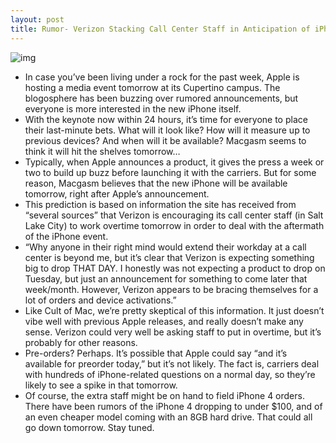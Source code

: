 ```yaml
---
layout: post
title: Rumor- Verizon Stacking Call Center Staff in Anticipation of iPhone Launch Tomorrow
---
```

![img](http://media.idownloadblog.com/wp-content/uploads/2011/07/VerizoniPhone--e1311354543466.jpg)
* In case you’ve been living under a rock for the past week, Apple is hosting a media event tomorrow at its Cupertino campus. The blogosphere has been buzzing over rumored announcements, but everyone is more interested in the new iPhone itself.
* With the keynote now within 24 hours, it’s time for everyone to place their last-minute bets. What will it look like? How will it measure up to previous devices? And when will it be available? Macgasm seems to think it will hit the shelves tomorrow…
* Typically, when Apple announces a product, it gives the press a week or two to build up buzz before launching it with the carriers. But for some reason, Macgasm believes that the new iPhone will be available tomorrow, right after Apple’s announcement.
* This prediction is based on information the site has received from “several sources” that Verizon is encouraging its call center staff (in Salt Lake City) to work overtime tomorrow in order to deal with the aftermath of the iPhone event.
* “Why anyone in their right mind would extend their workday at a call center is beyond me, but it’s clear that Verizon is expecting something big to drop THAT DAY. I honestly was not expecting a product to drop on Tuesday, but just an announcement for something to come later that week/month. However, Verizon appears to be bracing themselves for a lot of orders and device activations.”
* Like Cult of Mac, we’re pretty skeptical of this information. It just doesn’t vibe well with previous Apple releases, and really doesn’t make any sense. Verizon could very well be asking staff to put in overtime, but it’s probably for other reasons.
* Pre-orders? Perhaps. It’s possible that Apple could say “and it’s available for preorder today,” but it’s not likely. The fact is, carriers deal with hundreds of iPhone-related questions on a normal day, so they’re likely to see a spike in that tomorrow.
* Of course, the extra staff might be on hand to field iPhone 4 orders. There have been rumors of the iPhone 4 dropping to under $100, and of an even cheaper model coming with an 8GB hard drive. That could all go down tomorrow. Stay tuned.

